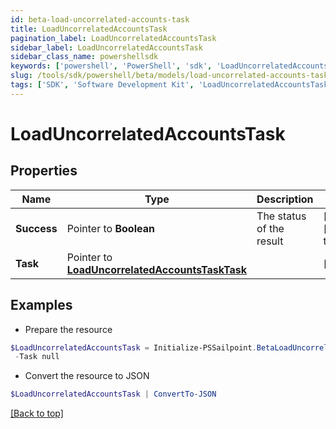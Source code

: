 ```yaml
---
id: beta-load-uncorrelated-accounts-task
title: LoadUncorrelatedAccountsTask
pagination_label: LoadUncorrelatedAccountsTask
sidebar_label: LoadUncorrelatedAccountsTask
sidebar_class_name: powershellsdk
keywords: ['powershell', 'PowerShell', 'sdk', 'LoadUncorrelatedAccountsTask', 'BetaLoadUncorrelatedAccountsTask'] 
slug: /tools/sdk/powershell/beta/models/load-uncorrelated-accounts-task
tags: ['SDK', 'Software Development Kit', 'LoadUncorrelatedAccountsTask', 'BetaLoadUncorrelatedAccountsTask']
---
```



# LoadUncorrelatedAccountsTask

## Properties

Name | Type | Description | Notes
------------ | ------------- | ------------- | -------------
**Success** |  Pointer to **Boolean** | The status of the result | [optional] [default to $true]
**Task** |  Pointer to [**LoadUncorrelatedAccountsTaskTask**](load-uncorrelated-accounts-task-task) |  | [optional] 

## Examples

- Prepare the resource
```powershell
$LoadUncorrelatedAccountsTask = Initialize-PSSailpoint.BetaLoadUncorrelatedAccountsTask  -Success true `
 -Task null
```

- Convert the resource to JSON
```powershell
$LoadUncorrelatedAccountsTask | ConvertTo-JSON
```


[[Back to top]](#) 

